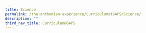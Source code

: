 ```yaml
---
title: Science
permalink: /the-anthonian-experience/CurriculumatSAPS/Science/
description: ""
third_nav_title: Curriculum@SAPS
---
```

